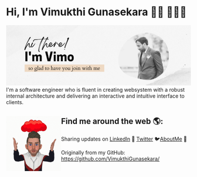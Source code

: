 # Hi, I'm Vimukthi Gunasekara 👋🏾 👩🏾‍💻

<img src="cover.png">
I'm a software engineer who is fluent in creating websystem with a robust internal architecture and delivering an interactive and intuitive interface to clients.

## Find me around the web 🌎: <img align="left" width="150" height="150" src="Icon.gif">
Sharing updates on <a href="https://www.linkedin.com/in/vimukthi-gunasekara/">LinkedIn</a> 💼 <a href="https://twitter.com/Vimu_Gunasekara">Twitter</a> 🐦<a href="https://about.me/VimukthiGunasekara/">AboutMe</a> 🧔

Originally from my GitHub:  
<https://github.com/VimukthiGunasekara/>
